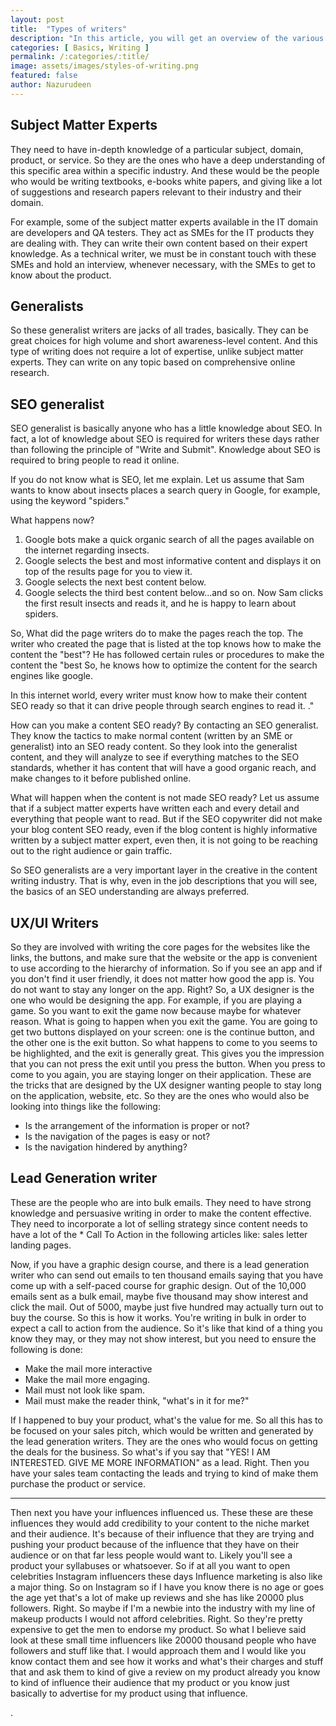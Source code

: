 ```yaml
---
layout: post
title:  "Types of writers"
description: "In this article, you will get an overview of the various types of writers and their job. You can choose to become one move up the career ladder."
categories: [ Basics, Writing ]
permalink: /:categories/:title/
image: assets/images/styles-of-writing.png
featured: false
author: Nazurudeen
---
```

## Subject Matter Experts

They need to have in-depth knowledge of a particular subject, domain, product, or service. So they are the ones who have a deep understanding of this specific area within a specific industry. And these would be the people who would be writing textbooks, e-books white papers, and  giving like a lot of suggestions and research papers relevant to their industry and their domain.

For example, some of the subject matter experts available in the IT domain are developers and QA testers. They act as SMEs for the IT products they are dealing with. They can write their own content based on their expert knowledge. As a technical writer, we must be in constant touch with these SMEs and hold an interview, whenever necessary, with the SMEs to get to know about the product.

## Generalists
So these generalist writers are jacks of all trades, basically. They can be great choices for high volume and short awareness-level content. And this type of writing does not require a lot of expertise, unlike subject matter experts. They can write on any topic based on comprehensive online research.


## SEO generalist
SEO generalist is basically anyone who has a little knowledge about SEO.
In fact, a lot of knowledge about SEO is required for writers these days rather than following the principle of "Write and Submit". Knowledge about SEO is required to bring people to read it online.

If you do not know what is SEO, let me explain. Let us assume that Sam wants to know about insects places a search query in Google, for example, using the keyword "spiders."

What happens now?
1. Google bots make a quick organic search of all the pages available on the internet regarding insects.
2. Google selects the best and most informative content and displays it on top of the results page for you to view it.
3. Google selects the next best content below.
4. Google selects the third best content below...and so on.
Now Sam clicks the first result insects and reads it, and he is happy to learn about spiders.

So, What did the page writers do to make the pages reach the top. The writer who created the page that is listed at the top knows how to make the content the "best"? He has followed certain rules or procedures to make the content the "best So, he knows how to optimize the content for the search engines like google.

In this internet world, every writer must know how to make their content SEO ready so that it can drive people through search engines to read it. ."

How can you make a content SEO ready? By contacting an SEO generalist. They know the tactics to make normal content (written by an SME or generalist) into an SEO ready content. So they look into the generalist content, and they will analyze to see if everything matches to the SEO standards, whether it has content that will have a good organic reach, and make changes to it before published online.

What will happen when the content is not made SEO ready?
Let us assume that if a subject matter experts have written each and every detail and everything that people want to read. But if the SEO copywriter did not make your blog content SEO ready, even if the blog content is highly informative written by a subject matter expert, even then, it is not going to be reaching out to the right audience or gain traffic.

So SEO generalists are a very important layer in the creative in the content writing industry. That is why, even in the job descriptions that you will see, the basics of an SEO understanding are always preferred.

## UX/UI Writers

So they are involved with writing the core pages for the websites like the links, the buttons, and make sure that the website or the app is convenient to use according to the hierarchy of information.
So if you see an app and if you don't find it user friendly, it does not matter how good the app is. You do not want to stay any longer on the app.
Right?
So, a UX designer is the one who would be designing the app.
For example, if you are playing a game. So you want to exit the game now because maybe for whatever reason. What is going to happen when you exit the game. You are going to get two buttons displayed on your screen: one is the continue button, and the other one is the exit button.
So what happens to come to you seems to be highlighted, and the exit is generally great. This gives you the impression that you can not press the exit until you press the button. When you press to come to you again, you are staying longer on their application. These are the tricks that are designed by the UX designer wanting people to stay long on the application, website, etc.
So they are the ones who would also be looking into things like the following:
* Is the arrangement of the information is proper or not?
* Is the navigation of the pages is easy or not?
* Is the navigation hindered by anything?

## Lead Generation writer     

These are the people who are into bulk emails. They need to have strong knowledge and persuasive writing in order to make the content effective.
They need to incorporate a lot of selling strategy since content needs to have a lot of the * Call To Action in the following articles like:
sales letter
landing pages.

Now, if you have a graphic design course, and there is a lead generation writer who can send out emails to ten thousand emails saying that you have come up with a self-paced course for graphic design. Out of the 10,000 emails sent as a bulk email, maybe five thousand may show interest and click the mail. Out of 5000, maybe just five hundred may actually turn out to buy the course.
So this is how it works.
You're writing in bulk in order to expect a call to action from the audience.
So it's like that kind of a thing you know they may, or they may not show interest, but you need to ensure the following is done:
* Make the mail more interactive
* Make the mail more engaging.
* Mail must not look like spam.
* Mail must make the reader think, "what's in it for me?"

If I happened to buy your product, what's the value for me.
So all this has to be focused on your sales pitch, which would be written and generated by the lead generation writers. They are the ones who would focus on getting the deals for the business.
So what's if you say that "YES! I AM INTERESTED. GIVE ME MORE INFORMATION" as a lead.
Right.
Then you have your sales team contacting the leads and trying to kind of make them purchase the product or service.


-----------------------------


Then next you have your influences influenced us.
These these are these influences they would add credibility to your content to the niche market and
their audience.
It's because of their influence that they are trying and pushing your product because of the influence
that they have on their audience or on that far less people would want to.
Likely you'll see a product your syllabuses or whatsoever.
So if at all you want to open celebrities Instagram influencers these days Influence marketing is also
like a major thing.
So on Instagram so if I have you know there is no age or goes the age yet that's a lot of make up reviews
and she has like 20000 plus followers.
Right.
So maybe if I'm a newbie into the industry with my line of makeup products I would not afford celebrities.
Right.
So they're pretty expensive to get the men to endorse my product.
So what I believe said look at these small time influencers like 20000 thousand people who have followers
and stuff like that.
I would approach them and I would like you know contact them and see how it works and what's their charges
and stuff that and ask them to kind of give a review on my product already you know to kind of influence
their audience that my product or you know just basically to advertise for my product using that influence.

.
